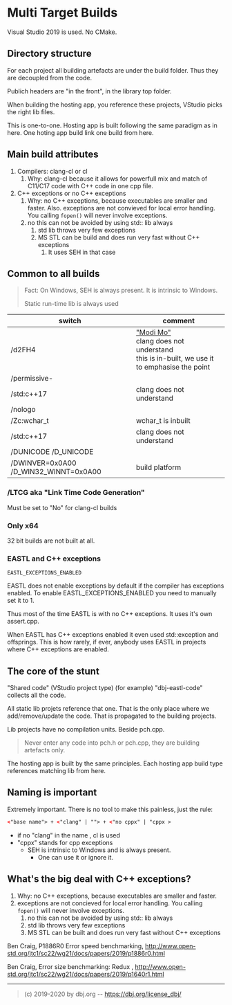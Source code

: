 
# Multi Target Builds

Visual Studio 2019 is used. No CMake.

## Directory structure

For each project all building artefacts are under the build folder. Thus they are decoupled from the code.

Publich headers are "in the front", in the library top folder.

When building the hosting app, you reference these projects, VStudio picks the right lib files. 

This is one-to-one. Hosting app is built following the same paradigm as in here. One hoting app build link one build from here.

## Main build attributes

1. Compilers: clang-cl  or cl
   1. Why: clang-cl because it allows for powerfull mix and match of C11/C17 code with C++ code in one cpp file.
2. C++ exceptions or no C++ exceptions
   1. Why: no C++ exceptions, because executables are smaller and faster. Also. exceptions are not convieved for local error handling. You calling `fopen()` will never involve exceptions. 
   2. no this can not be avoided by using std:: lib always
      1. std lib throws very few exceptions 
      2. MS STL can be build and does run very fast without C++ exceptions 
         1. It uses SEH in that case

## Common to all builds

>
> Fact: On Windows, SEH is always present. It is intrinsic to Windows.
>
> Static run-time lib is always used
> 

| switch | comment
|--------|-------------
| /d2FH4 | ["Modi Mo"](https://devblogs.microsoft.com/cppblog/making-cpp-exception-handling-smaller-x64/) <br/> clang does not understand <br/> this is in-built, we use it to emphasise the point
| /permissive- |
| /std:c++17 | clang does not understand
| /nologo | 
| /Zc:wchar_t  | wchar_t is inbuilt
| /std:c++17 | clang does not understand
| /DUNICODE /D_UNICODE |
| /DWINVER=0x0A00 /D_WIN32_WINNT=0x0A00 | build platform

### /LTCG aka "Link Time Code Generation" 

Must be set to "No" for clang-cl builds

### Only x64

32 bit builds are not built at all.

### EASTL and C++ exceptions

```
EASTL_EXCEPTIONS_ENABLED
```

EASTL does not enable exceptions by default if the compiler
has exceptions enabled. To enable EASTL_EXCEPTIONS_ENABLED you need to
manually set it to 1. 

Thus most of the time EASTL is with no C++ exceptions. It uses it's own assert.cpp.

When EASTL has C++ exceptions enabled it even used std::exception and offsprings. This is how rarely, if ever, anybody uses EASTL in projects where C++ exceptions are enabled.

## The core of the stunt

"Shared code"  (VStudio project type) (for example) "dbj-eastl-code" collects all the code.

All static lib projets reference that one. That is the only place where we add/remove/update the code. That is propagated to the building projects.

Lib projects have no compilation units. Beside pch.cpp.

> Never enter any code into pch.h or pch.cpp, they are building artefacts only.

The hosting app is built by the same principles. Each hosting app build type references matching lib from here.

## Naming is important

Extremely important. There is no tool to make this painless, just the rule:
```xml
<"base name"> + <"clang" | ""> + <"no cppx" | "cppx >
```

- if no "clang" in the name , cl is used
- "cppx" stands for cpp exceptions
  - SEH is intrinsic to Windows and is always present. 
    - One can use it or ignore it.

## What's the big deal with C++ exceptions?

   1. Why: no C++ exceptions, because executables are smaller and faster. 
   2. exceptions are not concieved for local error handling. You calling `fopen()` will never involve exceptions. 
      1. no this can not be avoided by using std:: lib always
      2. std lib throws very few exceptions 
      3. MS STL can be built and does run very fast without C++ exceptions 

 Ben Craig, P1886R0 Error speed benchmarking, http://www.open-std.org/jtc1/sc22/wg21/docs/papers/2019/p1886r0.html

 Ben Craig, Error size benchmarking: Redux , http://www.open-std.org/jtc1/sc22/wg21/docs/papers/2019/p1640r1.html

---
> (c) 2019-2020 by dbj.org   -- https://dbj.org/license_dbj/